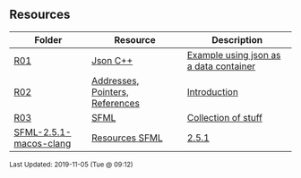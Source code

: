 ## Resources
| Folder | Resource | Description|
 | ------------|------------|------------|
 | [R01](https://github.com/rugbyprof/1063-Data-Structures/tree/master/Resources/R01) | [ Json C++ ](https://github.com/rugbyprof/1063-Data-Structures/tree/master/Resources/R01) | [ Example using json as a data container](https://github.com/rugbyprof/1063-Data-Structures/tree/master/Resources/R01) | [N/A](https://github.com/rugbyprof/1063-Data-Structures/tree/master/Resources/R01) |
 | [R02](https://github.com/rugbyprof/1063-Data-Structures/tree/master/Resources/R02) | [ Addresses, Pointers, References ](https://github.com/rugbyprof/1063-Data-Structures/tree/master/Resources/R02) | [ Introduction](https://github.com/rugbyprof/1063-Data-Structures/tree/master/Resources/R02) | [R02](https://github.com/rugbyprof/1063-Data-Structures/tree/master/Resources/R02) | [ Memory addresses](https://github.com/rugbyprof/1063-Data-Structures/tree/master/Resources/R02) | [R02](https://github.com/rugbyprof/1063-Data-Structures/tree/master/Resources/R02) | [ Pointers](https://github.com/rugbyprof/1063-Data-Structures/tree/master/Resources/R02) | [R02](https://github.com/rugbyprof/1063-Data-Structures/tree/master/Resources/R02) | [ References](https://github.com/rugbyprof/1063-Data-Structures/tree/master/Resources/R02) | [R02](https://github.com/rugbyprof/1063-Data-Structures/tree/master/Resources/R02) | [ Pointers in C/C++](https://github.com/rugbyprof/1063-Data-Structures/tree/master/Resources/R02) | [R02](https://github.com/rugbyprof/1063-Data-Structures/tree/master/Resources/R02) | [ Declaring a pointer](https://github.com/rugbyprof/1063-Data-Structures/tree/master/Resources/R02) | [R02](https://github.com/rugbyprof/1063-Data-Structures/tree/master/Resources/R02) | [ NULL](https://github.com/rugbyprof/1063-Data-Structures/tree/master/Resources/R02) | [R02](https://github.com/rugbyprof/1063-Data-Structures/tree/master/Resources/R02) | [ Pointer operators: * (dereference) and & (address of)](https://github.com/rugbyprof/1063-Data-Structures/tree/master/Resources/R02) | [R02](https://github.com/rugbyprof/1063-Data-Structures/tree/master/Resources/R02) | [ Examples](https://github.com/rugbyprof/1063-Data-Structures/tree/master/Resources/R02) | [R02](https://github.com/rugbyprof/1063-Data-Structures/tree/master/Resources/R02) | [ The `New` operator and a different approach to `pointers`:](https://github.com/rugbyprof/1063-Data-Structures/tree/master/Resources/R02) | [R02](https://github.com/rugbyprof/1063-Data-Structures/tree/master/Resources/R02) | [ Introduction](https://github.com/rugbyprof/1063-Data-Structures/tree/master/Resources/R02) | [R02](https://github.com/rugbyprof/1063-Data-Structures/tree/master/Resources/R02) | [ Declaration and Initialization](https://github.com/rugbyprof/1063-Data-Structures/tree/master/Resources/R02) | [R02](https://github.com/rugbyprof/1063-Data-Structures/tree/master/Resources/R02) | [ Pointer Dereferencing/Value Assignment](https://github.com/rugbyprof/1063-Data-Structures/tree/master/Resources/R02) | [R02](https://github.com/rugbyprof/1063-Data-Structures/tree/master/Resources/R02) | [ Pointer Arithmetic](https://github.com/rugbyprof/1063-Data-Structures/tree/master/Resources/R02) | [N/A](https://github.com/rugbyprof/1063-Data-Structures/tree/master/Resources/R02) |
 | [R03](https://github.com/rugbyprof/1063-Data-Structures/tree/master/Resources/R03) | [ SFML ](https://github.com/rugbyprof/1063-Data-Structures/tree/master/Resources/R03) | [ Collection of stuff](https://github.com/rugbyprof/1063-Data-Structures/tree/master/Resources/R03) | [N/A](https://github.com/rugbyprof/1063-Data-Structures/tree/master/Resources/R03) |
 | [SFML-2.5.1-macos-clang](https://github.com/rugbyprof/1063-Data-Structures/tree/master/Resources/SFML-2.5.1-macos-clang) | [ Resources SFML](https://github.com/rugbyprof/1063-Data-Structures/tree/master/Resources/SFML-2.5.1-macos-clang) | [2.5.1](https://github.com/rugbyprof/1063-Data-Structures/tree/master/Resources/SFML-2.5.1-macos-clang) | [macos](https://github.com/rugbyprof/1063-Data-Structures/tree/master/Resources/SFML-2.5.1-macos-clang) | [clang ](https://github.com/rugbyprof/1063-Data-Structures/tree/master/Resources/SFML-2.5.1-macos-clang) | [ No Description](https://github.com/rugbyprof/1063-Data-Structures/tree/master/Resources/SFML-2.5.1-macos-clang) | [N/A](https://github.com/rugbyprof/1063-Data-Structures/tree/master/Resources/SFML-2.5.1-macos-clang) |

<sup>Last Updated: 2019-11-05 (Tue @ 09:12)</sup>